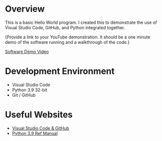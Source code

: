 # Overview

This is a basic Hello World program. I created this to demonstrate the use of Visual Studio Code, GitHub, and Python integrated together.

{Provide a link to your YouTube demonstration.  It should be a one minute demo of the software running and a walkthrough of the code.}

[Software Demo Video](http://youtube.link.goes.here)

# Development Environment

* Visual Studio Code
* Python 3.9 32-bit
* Git / GitHub

# Useful Websites

* [Visual Studio Code & GitHub](https://code.visualstudio.com/docs/editor/versioncontrol)
* [Python 3.9 Ref Manual](https://docs.python.org/3.9/library/index.html)